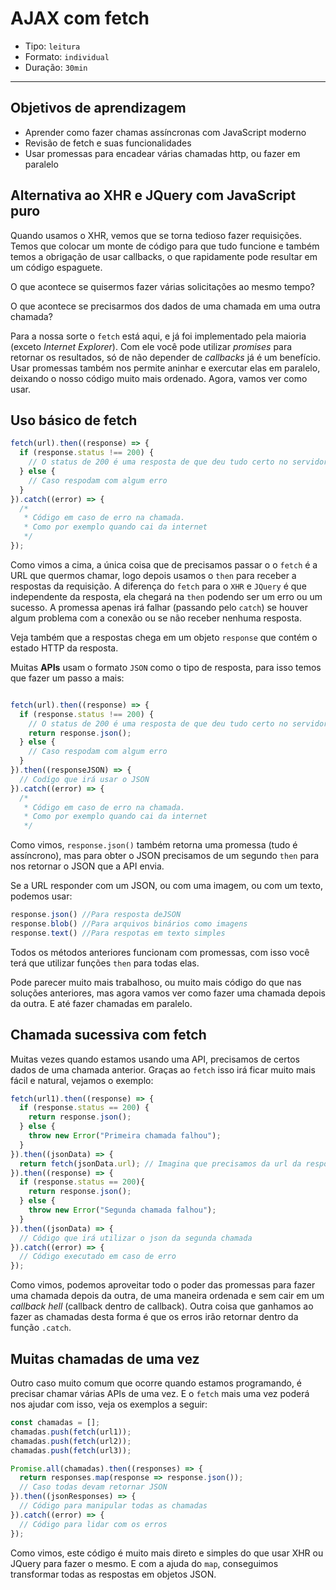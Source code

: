 # AJAX com fetch

- Tipo: `leitura`
- Formato: `individual`
- Duração: `30min`

***

## Objetivos de aprendizagem

- Aprender como fazer chamas assíncronas com JavaScript moderno
- Revisão de fetch e suas funcionalidades
- Usar promessas para encadear várias chamadas http, ou fazer em paralelo

## Alternativa ao XHR e JQuery com JavaScript puro

Quando usamos o XHR, vemos que se torna tedioso fazer requisições. Temos que
colocar um monte de código para que tudo funcione e também temos a obrigação de
usar callbacks, o que rapidamente pode resultar em um código espaguete.

O que acontece se quisermos fazer várias solicitações ao mesmo tempo?

O que acontece se precisarmos dos dados de uma chamada em uma outra chamada?

Para a nossa sorte o `fetch` está aqui, e já foi implementado pela maioria
(exceto _Internet Explorer_). Com ele você pode utilizar _promises_ para
retornar os resultados, só de não depender de _callbacks_ já é um benefício.
Usar promessas também nos permite aninhar e exercutar elas em paralelo, deixando
o nosso código muito mais ordenado. Agora, vamos ver como usar.

## Uso básico de fetch

```js
fetch(url).then((response) => {
  if (response.status !== 200) {
    // O status de 200 é uma resposta de que deu tudo certo no servidor
  } else {
    // Caso respodam com algum erro
  }
}).catch((error) => {
  /*
   * Código em caso de erro na chamada.
   * Como por exemplo quando cai da internet
   */
});
```

Como vimos a cima, a única coisa que de precisamos passar o o `fetch` é a URL
que quermos chamar, logo depois usamos o `then` para receber a respostas da
requisição. A diferença do `fetch` para o `XHR` e `JQuery` é que independente da
resposta, ela chegará na `then` podendo ser um erro ou um sucesso. A promessa
apenas irá falhar (passando pelo `catch`) se houver algum problema com a conexão
ou se não receber nenhuma resposta.

Veja também que a respostas chega em um objeto `response` que contém o estado
HTTP da resposta.

Muitas **APIs** usam o formato `JSON` como o tipo de resposta, para isso temos
que fazer um passo a mais:

```js

fetch(url).then((response) => {
  if (response.status !== 200) {
    // O status de 200 é uma resposta de que deu tudo certo no servidor
    return response.json();
  } else {
    // Caso respodam com algum erro
  }
}).then((responseJSON) => {
  // Codígo que irá usar o JSON
}).catch((error) => {
  /*
   * Código em caso de erro na chamada.
   * Como por exemplo quando cai da internet
   */

```

Como vimos, `response.json()` também retorna uma promessa (tudo é assíncrono),
mas para obter o JSON precisamos de um segundo `then` para nos retornar o JSON
que a API envia.

Se a URL responder com um JSON, ou com uma imagem, ou com um texto, podemos
usar:

```js
response.json() //Para resposta deJSON
response.blob() //Para arquivos binários como imagens
response.text() //Para respotas em texto simples
```

Todos os métodos anteriores funcionam com promessas, com isso você terá que
utilizar funções `then` para todas elas.

Pode parecer muito mais trabalhoso, ou muito mais código do que nas soluções
anteriores, mas agora vamos ver como fazer uma chamada depois da outra. E até
fazer chamadas em paralelo.

## Chamada sucessiva com fetch

Muitas vezes quando estamos usando uma API, precisamos de certos dados de uma
chamada anterior. Graças ao `fetch` isso irá ficar muito mais fácil e natural,
vejamos o exemplo:

```js
fetch(url1).then((response) => {
  if (response.status == 200) {
    return response.json();
  } else {
    throw new Error("Primeira chamada falhou");
  }
}).then((jsonData) => {
  return fetch(jsonData.url); // Imagina que precisamos da url da resposta da primeira requisição
}).then((response) => {
  if (response.status == 200){
    return response.json();
  } else {
    throw new Error("Segunda chamada falhou");
  }
}).then((jsonData) => {
  // Código que irá utilizar o json da segunda chamada
}).catch((error) => {
  // Código executado em caso de erro
});
```

Como vimos, podemos aproveitar todo o poder das promessas para fazer uma chamada
depois da outra, de uma maneira ordenada e sem cair em um _callback hell_
(callback dentro de callback). Outra coisa que ganhamos ao fazer as chamadas
desta forma é que os erros irão retornar dentro da função `.catch`.


## Muitas chamadas de uma vez

Outro caso muito comum que ocorre quando estamos programando, é precisar chamar
várias APIs de uma vez. E o `fetch` mais uma vez poderá nos ajudar com isso,
veja os exemplos a seguir:

```js
const chamadas = [];
chamadas.push(fetch(url1));
chamadas.push(fetch(url2));
chamadas.push(fetch(url3));

Promise.all(chamadas).then((responses) => {
  return responses.map(response => response.json());
  // Caso todas devam retornar JSON
}).then((jsonResponses) => {
  // Código para manipular todas as chamadas
}).catch((error) => {
  // Código para lidar com os erros
});
```

Como vimos, este código é muito mais direto e simples do que usar XHR ou JQuery
para fazer o mesmo. E com a ajuda do `map`, conseguimos transformar todas as
respostas em objetos JSON.
